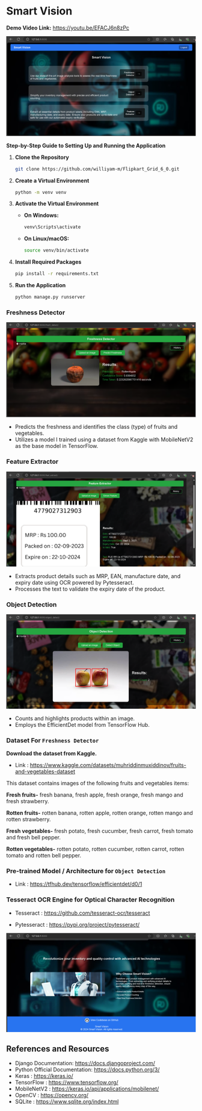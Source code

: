 # Smart Vision
**Demo Video Link:** https://youtu.be/EFACJ6n8zPc


![Smart Vision](/static/images/smart-vision-top.png)

**Step-by-Step Guide to Setting Up and Running the Application**

1. **Clone the Repository**
   ```bash
   git clone https://github.com/williyam-m/Flipkart_Grid_6_0.git
   ```
2. **Create a Virtual Environment**
    ```bash
   python -m venv venv
   ```
3. **Activate the Virtual Environment**

   - **On Windows:**
     ```bash
     venv\Scripts\activate
     ```
   - **On Linux/macOS:**
     ```bash
     source venv/bin/activate
     ```
4. **Install Required Packages**
    ```bash
   pip install -r requirements.txt
    ```
5. **Run the Application**
 
   ```bash
   python manage.py runserver
   ```
   
### Freshness Detector

![Smart Vision](/static/images/freshness-detector-img.png)
 - Predicts the freshness and identifies the class (type) of fruits and vegetables.
 - Utilizes a model I trained using a dataset from Kaggle with MobileNetV2 as the base model in TensorFlow.

### Feature Extractor

![Smart Vision](/static/images/feature-extractor-img.png)
 - Extracts product details such as MRP, EAN, manufacture date, and expiry date using OCR powered by Pytesseract.
 - Processes the text to validate the expiry date of the product.


### Object Detection

![Smart Vision](/static/images/object-detection-img.png)
 - Counts and highlights products within an image.
 - Employs the EfficientDet model from TensorFlow Hub.


### Dataset For `Freshness Detector`

**Download the dataset from Kaggle.**

- Link : https://www.kaggle.com/datasets/muhriddinmuxiddinov/fruits-and-vegetables-dataset

This dataset contains images of the following fruits and vegetables items:

**Fresh fruits-** fresh banana, fresh apple, fresh orange, fresh mango and fresh strawberry.

**Rotten fruits-** rotten banana, rotten apple, rotten orange, rotten mango and rotten strawberry.

**Fresh vegetables-** fresh potato, fresh cucumber, fresh carrot, fresh tomato and fresh bell pepper.

**Rotten vegetables-** rotten potato, rotten cucumber, rotten carrot, rotten tomato and rotten bell pepper.



### Pre-trained Model / Architecture for `Object Detection`

- Link : https://tfhub.dev/tensorflow/efficientdet/d0/1

### Tesseract OCR Engine for Optical Character Recognition

- Tesseract : https://github.com/tesseract-ocr/tesseract

- Pytesseract : https://pypi.org/project/pytesseract/


![Smart Vision](/static/images/smart-vision-bottom.png)


## References and Resources

 - Django Documentation: https://docs.djangoproject.com/
 - Python Official Documentation: https://docs.python.org/3/
 - Keras : https://keras.io/
 - TensorFlow : https://www.tensorflow.org/
 - MobileNetV2 : https://keras.io/api/applications/mobilenet/
 - OpenCV : https://opencv.org/
 - SQLite : https://www.sqlite.org/index.html

